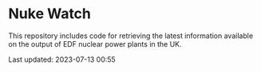 # Nuke Watch

This repository includes code for retrieving the latest information available on the output of EDF nuclear power plants in the UK.

Last updated: 2023-07-13 00:55
